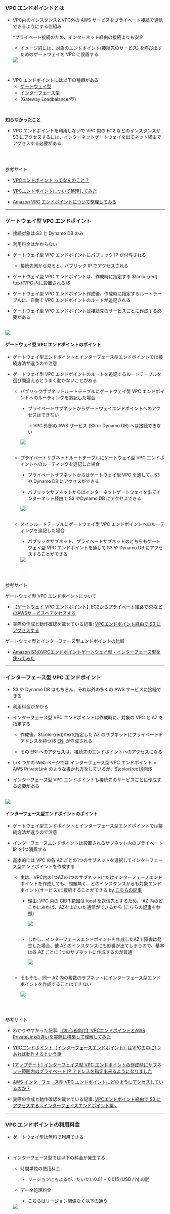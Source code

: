### VPC エンドポイントとは

- VPC内のインスタンスとVPC外の AWS サービスをプライベート接続で通信できるようにする仕組み

    *プライベート接続のため、インターネット経由の接続よりも安全

    - イメージ的には、対象のエンドポイント(接続先のサービス) を呼び出すためのゲートウェイを VPC に設置する

    <img src="./img/VPC-Endpoint_1.png" />

<br>

- VPC エンドポイントには以下の種類がある
    - [ゲートウェイ型](#ゲートウェイ型-vpc-エンドポイント)
    - [インターフェース型](#インターフェース型-vpc-エンドポイント)
    - (Gateway Loadbalancer型)

<br>

**知らなかったこと**
- VPC エンドポイントを利用しないで VPC 内の EC2 などのインスタンスが S3 にアクセスするには、インターネットゲートウェイを出てネット経由でアクセスする必要がある

<br>
<br>

参考サイト

- [VPCエンドポイント ってなんのこと？](https://qiita.com/miyuki_samitani/items/9d9f7a0c417cb75a6c85)
- [VPCエンドポイントについて整理してみた](https://qiita.com/charita/items/fe94680133419a03aade)

- [Amazon VPC エンドポイントについて整理してみる](https://blog.usize-tech.com/aws-vpc-endpoints-summary/)

---

### ゲートウェイ型 VPC エンドポイント

- 接続対象は S3 と Dynamo DB のみ

- 利用料金はかからない

- ゲートウェイ型 VPC エンドポイントにパブリック IP が付与される
    - 接続先側から見ると、パブリック IP でアクセスされる

- ゲートウェイ型 VPC エンドポイントは、作成時に指定する $\color{red} \text{VPC 内に設置される}$

- ゲートウェイ型 VPC エンドポイント作成後、作成時に指定するルートテーブルに、自動で VPC エンドポイントのルートが追記される

- ゲートウェイ型 VPC エンドポイントは接続先のサービスごとに作成する必要がある

<br>

<img src="./img/VPC-Endpoint_2.png" />

<br>

#### ゲートウェイ型 VPC エンドポイントのポイント

- ゲートウェイ型エンドポイントとインターフェース型エンドポイントでは接続方法が違うので注意

- ゲートウェイ型 VPC エンドポイントのルートを追記するルートテーブルを選び間違えるとうまく動かないことがある

    - パブリックサブネットルートテーブルにゲートウェイ型 VPC エンドポイントへのルーティングを追記した場合

        - プライベートサブネットからゲートウェイエンドポイントへのアクセスはできない
        
            → VPC 外部の AWS サービス (S3 or Dynamo DB) へは接続できない

        <img src="./img/VPC-Gateway-Endpoint_1.png" />
    
    <br>

    - プライベートサブネットルートテーブルにゲートウェイ型 VPC エンドポイントへのルーティングを追記した場合

        - プライベートサブネットからはゲートウェイ型 VPC を通して、S3 や Dynamo DB にアクセスができる

        - パブリックサブネットからはインターネットゲートウェイを出てインターネット経由で S3 やDynamo DB にアクセスできる

        <img src="./img/VPC-Gateway-Endpoint_2.png" />

    <br>

    - メインルートテーブルにゲートウェイ型 VPC エンドポイントへのルーティングを追記した場合

        - パブリックサブネット、プライベートサブネットのどちらもゲートウェイ型 VPC エンドポイントを通して S3 や Dynamo DB にアクセスすることができる

        <img src="./img/VPC-Gateway-Endpoint_3.png" />

<br>
<br>

参考サイト

ゲートウェイ型 VPC エンドポイントについて
- [【ゲートウェイ VPC エンドポイント】EC2からプライベート経路でS3などのAWSサービスへアクセスする](https://blog.serverworks.co.jp/2022/07/08/122037#ゲートウェイ-VPC-エンドポイントの作成今回選んだタイプ)

- 実際の作成と動作確認を載せている記事: [VPCエンドポイント経由で S3 にアクセスする](https://www.aws-room.com/entry/s3-gateway-endpoint)

ゲートウェイ型とインターフェース型エンドポイントの比較

- [Amazon S3のVPCエンドポイントゲートウェイ型・インターフェース型を使ってみた](https://qiita.com/AWS11077/items/8332bd476124bc534c52)

---

### インターフェース型 VPC エンドポイント

- S3 や Dynamo DB はもちろん、それ以外の多くの AWS サービスに接続できる

- 利用料金がかかる

- インターフェース型 VPC エンドポイントは作成時に、対象の VPC と AZ を指定する
    - 作成後、$\color{red}\text{指定した AZ のサブネットにプライベートIPアドレスを持つ}$ [ENI](./ENI.md) が作成される

    - その ENI へのアクセスは、接続先のエンドポイントへのアクセスになる

- いくつかの Web ページでは インターフェース型 VPC エンドポイント = AWS PrivateLink のような書かれ方をしているが、$\color{red}別物$

- インターフェース型 VPC エンドポイントも接続先のサービスごとに作成する必要がある

<br>

<img src="./img/VPC-Endpoint_3.webp" />

<br>

#### インターフェース型エンドポイントのポイント

- ゲートウェイ型エンドポイントとインターフェース型エンドポイントでは接続方法が違うので注意

- インターフェースエンドポイントは設置されるサブネット内のプライベート IP を1つ消費する

- 基本的には VPC の各 AZ ごとの1つのサブネットを選択してインターフェース型エンドポイントを作成する

    - 実は、VPC内の1つAZの1つのサブネットにだけインターフェースエンドポイントを作成しても、問題無く、どのインスタンスからも対象エンドポイント(サービス)に接続することができる by [こちらの記事](https://dev.classmethod.jp/articles/interface-endpoint-vpc-one-ok/)

        - 理由: VPC 内の CIDR 範囲は local を送信先とするため、 AZ 内のどこかにあれば、AZをまたいだ通信ができるから (こちらの[記事](https://zenn.dev/collabostyle/articles/c0dfcea8873965#vpc-内の通信)を参照)

            <img src="./img/VPC-Interface-Endpoint_1.png" />
        
        <br>

        - しかし、インターフェースエンドポイントを作成したAZで障害は発生した場合、他 AZ のインスタンスにも影響が出てしまうので、基本は各 AZ ごとに 1つのサブネットに作成するのが普通

            <img src="./img/VPC-Interface-Endpoint_2.png" />
    
    <br>

    - そもそも、同一 AZ 内の複数のサブネットにインターフェース型エンドポイントを作成することはできない

        <img src="./img/VPC-Interface-Endpoint_3.png" />

<br>
<br>

参考サイト

- わかりやすかった記事: [【初心者向け】VPCエンドポイントとAWS PrivateLinkの違いを実際に構築して理解してみた](https://dev.classmethod.jp/articles/aws-vpcendpoint-privatelink-beginner/)

- [VPCエンドポイント（インターフェースエンドポイント）はVPCの中に1つあれば動作するという話](https://dev.classmethod.jp/articles/interface-endpoint-vpc-one-ok/)

- [[アップデート] インターフェイス型 VPC エンドポイントの作成時にサブネット範囲内のプライベート IP アドレスを指定出来るようになりました](https://dev.classmethod.jp/articles/defined-ip-vpc-endpoints/)

- [AWS インターフェース型 VPC エンドポイントにどのようにアクセスしているのか？](https://blog.usize-tech.com/route-to-aws-interface-endpoint/)

- 実際の作成と動作確認を載せている記事: [VPCエンドポイント経由で S3 にアクセスする ~インターフェイスエンドポイント編~](https://www.aws-room.com/entry/s3-interface-endpoint)

---

### VPC エンドポイントの利用料金

- ゲートウェイ型は無料で利用できる

<br>

- インターフェース型では以下の料金が発生する

    - 時間単位の使用料金
        - リージョンにもよるが、だいたい0.01 ~ 0.015 (USD / h) の間

    - データ処理料金
        - こちらはリージョン関係なく以下の通り

    <img src="./img/VPC-Interface-Endpoint-Cost_1.png" />
